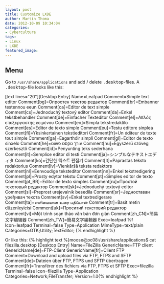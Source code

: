 ```yaml
---
layout: post
title: Customize LXDE
author: Martin Thoma
date: 2012-10-09 10:34:04
categories: 
- Cyberculture
tags: 
- Linux
- LXDE
featured_image: 
---
```

<h2>Menu</h2>
Go to <code>/usr/share/applications</code> and add / delete <tt>.desktop</tt>-files. A <tt>.desktop</tt>-file looks like this:

[text lines="20"][Desktop Entry]
Name=Leafpad
Comment=Simple text editor
Comment[bg]=Опростен текстов редактор
Comment[br]=Embanner testennou eeun
Comment[ca]=Editor de text simple
Comment[cs]=Jednoduchý textový editor
Comment[da]=Enkel tekstbehandler
Comment[de]=Einfacher Texteditor
Comment[el]=Απλός επεξεργαστής κειμένου
Comment[eo]=Simpla tekstredaktilo
Comment[es]=Editor de texto simple
Comment[eu]=Testu editore sinplea
Comment[fi]=Yksinkertainen tekstieditori
Comment[fr]=Un éditeur de texte tout simple
Comment[ga]=Eagarthóir simplí
Comment[gl]=Editor de texto sinxelo
Comment[he]=עורך טקסט פשוט
Comment[hu]=Egyszerű szöveg szerkesztő
Comment[id]=Penyunting teks sederhana
Comment[it]=Semplice editor di testi
Comment[ja]=シンプルなテキストエディタ
Comment[ko]=간단한 텍스트 편집기
Comment[lt]=Paprastas teksto redaktorius
Comment[lv]=Vienkāršā teksta redaktors
Comment[nl]=Eenvoudige teksteditor
Comment[nn]=Enkel tekstredigering
Comment[pl]=Prosty edytor tekstu
Comment[pt]=Simples editor de texto
Comment[pt_BR]=Editor de texto simples
Comment[ru]=Простой текстовый редактор
Comment[sk]=Jednoduchý textový editor
Comment[sl]=Preprost urejevalnik besedila
Comment[sr]=Једноставан уређивач текста
Comment[sv]=Enkel textredigerare
Comment[ta]=எளிமையான உரை பதிப்பான்
Comment[tr]=Basit metin düzenleyicisi
Comment[uk]=Проситий текстовий редактор
Comment[vi]=Một trình soạn thảo văn bản đơn giản
Comment[zh_CN]=简易文字编辑器
Comment[zh_TW]=簡易文字編輯器
Exec=leafpad %f
Icon=leafpad
Terminal=false
Type=Application
MimeType=text/plain
Categories=GTK;Utility;TextEditor;
{% endhighlight %}

Or like this:
{% highlight text %}moose@pc08:/usr/share/applications$ cat filezilla.desktop 
[Desktop Entry]
Name=FileZilla
GenericName=FTP client
GenericName[de]=FTP-Client
GenericName[fr]=Client FTP
Comment=Download and upload files via FTP, FTPS and SFTP
Comment[de]=Dateien über FTP, FTPS und SFTP übertragen
Comment[fr]=Transférer des fichiers via FTP, FTPS et SFTP
Exec=filezilla
Terminal=false
Icon=filezilla
Type=Application
Categories=Network;FileTransfer;
Version=1.0{% endhighlight %}